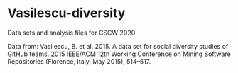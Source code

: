 # Vasilescu-diversity

Data sets and analysis files for CSCW 2020

Data from:
Vasilescu, B. et al. 2015. A data set for social diversity studies of GitHub teams. 2015 IEEE/ACM 12th Working Conference on Mining Software Repositories (Florence, Italy, May 2015), 514–517.
